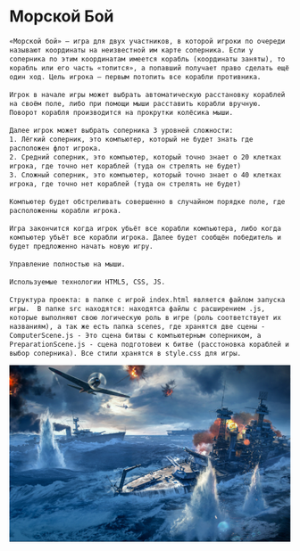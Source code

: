 # Морской Бой

	«Морской бой» — игра для двух участников, в которой игроки по очереди называют координаты на неизвестной им карте соперника. Если у соперника по этим координатам имеется корабль (координаты заняты), то корабль или его часть «топится», а попавший получает право сделать ещё один ход. Цель игрока — первым потопить все корабли противника.

	Игрок в начале игры может выбрать автоматическую расстановку кораблей на своём поле, либо при помощи мыши расставить корабли вручную. Поворот корабля производится на прокрутки колёсика мыши.
	
	Далее игрок может выбрать соперника 3 уровней сложности:
	1. Лёгкий соперник, это компьютер, который не будет знать где расположен флот игрока.
	2. Средний соперник, это компьютер, который точно знает о 20 клетках игрока, где точно нет кораблей (туда он стрелять не будет)
	3. Сложный соперник, это компьютер, который точно знает о 40 клетках игрока, где точно нет кораблей (туда он стрелять не будет)

	Компьютер будет обстреливать совершенно в случайном порядке поле, где расположенны корабли игрока.

	Игра закончится когда игрок убьёт все корабли компьютера, либо когда компьютер убьёт все корабли игрока. Далее будет сообщён победитель и будет предложенно начать новую игру.
	
	Управление полностью на мыши.
	
	Используемые технологии HTML5, CSS, JS.

	Структура проекта: в папке с игрой index.html является файлом запуска игры.  В папке src находятся: находятса файлы с расширением .js, которые выполняют свою логическую роль в игре (роль соответствует их названиям), а так же есть папка scenes, где хранятся две сцены - ComputerScene.js - Это сцена битвы с компьютерным соперником, а PreparationScene.js - сцена подготовеи к битве (расстоновка кораблей и выбор соперника). Все стили хранятся в style.css для игры. 

![avatar](1.png)